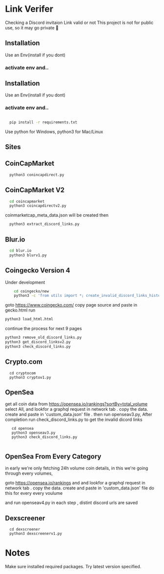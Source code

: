 # Link Verifer

Checking a Discord invitaion Link valid or not
This project is not for public use, so it may go private 🫥

## Installation

Use an Env(install if you dont)

### activate env and..

## Installation

Use an Env(install if you dont)

### activate env and..

```bash

  pip install -r requirements.txt

```

Use python for Windows, python3 for Mac/Linux

## Sites

## CoinCapMarket

```bash
  python3 conincapdirect.py
```

## CoinCapMarket V2

```bash
  cd coincapmarket
  python3 coincapdirectv2.py
```

coinmarketcap_meta_data.json will be created
then

```bash
  python3 extract_discord_links.py
```

## Blur.io

```bash
  cd blur.io
  python3 blurv1.py
```

## Coingecko Version 4

Under development

```bash
    cd coingecko/new
    python3 -c 'from utils import *; create_invalid_discord_links_history()'
```
goto https://www.coingecko.com/
copy page source and paste in gecko.html
run 
```bash
python3 load_html.html
```
continue the process for next 9 pages
```bash
python3 remove_old_discord_links.py
python3 get_discord_linksv2.py
python3 check_discord_links.py
```


## Crypto.com

```
  cd cryptocom
  python3 cryptov1.py
```

## OpenSea

get all coin data from https://opensea.io/rankings?sortBy=total_volume
select All, and lookfor a graphql request in network tab . copy the data.
create and paste in 'custom_data.json' file . then run openseav3.py,
After completion run check_discord_links.py to get the invalid dicord links

```
   cd opensea
   python3 openseav3.py
   python3 check_discord_links.py
   
```

## OpenSea From Every Category

in early we're only fetching 24h volume coin details,
in this we're going through every volumes,

goto https://opensea.io/rankings and
and lookfor a graphql request in network tab . copy the data.
create and paste in 'custom_data.json' file
do this for every every voulume

and run openseav4.py in each step , distint discord urls are saved

## Dexscreener

```
  cd dexscreener
  python3 dexscreenerv1.py
```

# Notes

Make sure installed required packages.
Try latest version specified.
